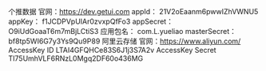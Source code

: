 个推数据
官网：https://dev.getui.com
appId：	21V2oEaanm6pwwIZhVWNU5
appKey：	f1JCDPVpUIAr0zvxpQfFo3
appSecret：	O9iUdGoaaT6m7mBjLCtiS3
应用包名：	com.L.yueliao
masterSecret：bf8tp5WI6G7y3Ys9Qu9P89
阿里云存储
官网：https://www.aliyun.com/
AccessKey ID
LTAI4GFQHCe83S6J1j3S7A2v
AccessKey Secret
TI75UmhVLF6RNzL0Mgq2DF60o436MG
